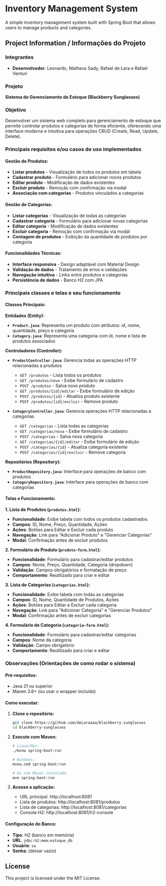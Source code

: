 # Inventory Management System

A simple inventory management system built with Spring Boot that allows users to manage products and categories.

## Project Information / Informações do Projeto

### Integrantes
- **Desenvolvedor**: Leonardo, Matheus Sady, Rafael de Lara e Rafael Venturi 

### Projeto
**Sistema de Gerenciamento de Estoque (Blackberry Sunglasses)**

### Objetivo
Desenvolver um sistema web completo para gerenciamento de estoque que permite controlar produtos e categorias de forma eficiente, oferecendo uma interface moderna e intuitiva para operações CRUD (Create, Read, Update, Delete).

### Principais requisitos e/ou casos de uso implementados

#### Gestão de Produtos:
- **Listar produtos** - Visualização de todos os produtos em tabela
- **Cadastrar produto** - Formulário para adicionar novos produtos
- **Editar produto** - Modificação de dados existentes
- **Excluir produto** - Remoção com confirmação via modal
- **Associação com categorias** - Produtos vinculados a categorias

#### Gestão de Categorias:
- **Listar categorias** - Visualização de todas as categorias
- **Cadastrar categoria** - Formulário para adicionar novas categorias
- **Editar categoria** - Modificação de dados existentes
- **Excluir categoria** - Remoção com confirmação via modal
- **Contagem de produtos** - Exibição da quantidade de produtos por categoria

#### Funcionalidades Técnicas:
- **Interface responsiva** - Design adaptável com Material Design
- **Validação de dados** - Tratamento de erros e validações
- **Navegação intuitiva** - Links entre produtos e categorias
- **Persistência de dados** - Banco H2 com JPA

### Principais classes e telas e seu funcionamento

#### Classes Principais:

**Entidades (Entity):**
- **`Product.java`**: Representa um produto com atributos: id, nome, quantidade, preço e categoria
- **`Category.java`**: Representa uma categoria com id, nome e lista de produtos associados

**Controladores (Controller):**
- **`ProductController.java`**: Gerencia todas as operações HTTP relacionadas a produtos
  - `GET /produtos` - Lista todos os produtos
  - `GET /produtos/novo` - Exibe formulário de cadastro
  - `POST /produtos` - Salva novo produto
  - `GET /produtos/{id}/editar` - Exibe formulário de edição
  - `POST /produtos/{id}` - Atualiza produto existente
  - `POST /produtos/{id}/excluir` - Remove produto

- **`CategoryController.java`**: Gerencia operações HTTP relacionadas a categorias
  - `GET /categorias` - Lista todas as categorias
  - `GET /categorias/nova` - Exibe formulário de cadastro
  - `POST /categorias` - Salva nova categoria
  - `GET /categorias/{id}/editar` - Exibe formulário de edição
  - `POST /categorias/{id}` - Atualiza categoria existente
  - `POST /categorias/{id}/excluir` - Remove categoria

**Repositórios (Repository):**
- **`ProductRepository.java`**: Interface para operações de banco com produtos
- **`CategoryRepository.java`**: Interface para operações de banco com categorias

#### Telas e Funcionamento:

**1. Lista de Produtos (`produtos.html`):**
- **Funcionalidade**: Exibe tabela com todos os produtos cadastrados
- **Campos**: ID, Nome, Preço, Quantidade, Ações
- **Ações**: Botões para Editar e Excluir cada produto
- **Navegação**: Link para "Adicionar Produto" e "Gerenciar Categorias"
- **Modal**: Confirmação antes de excluir produtos

**2. Formulário de Produto (`produto-form.html`):**
- **Funcionalidade**: Formulário para cadastrar/editar produtos
- **Campos**: Nome, Preço, Quantidade, Categoria (dropdown)
- **Validação**: Campos obrigatórios e formatação de preço
- **Comportamento**: Reutilizado para criar e editar

**3. Lista de Categorias (`categorias.html`):**
- **Funcionalidade**: Exibe tabela com todas as categorias
- **Campos**: ID, Nome, Quantidade de Produtos, Ações
- **Ações**: Botões para Editar e Excluir cada categoria
- **Navegação**: Link para "Adicionar Categoria" e "Gerenciar Produtos"
- **Modal**: Confirmação antes de excluir categorias

**4. Formulário de Categoria (`categoria-form.html`):**
- **Funcionalidade**: Formulário para cadastrar/editar categorias
- **Campos**: Nome da categoria
- **Validação**: Campo obrigatório
- **Comportamento**: Reutilizado para criar e editar

### Observações (Orientações de como rodar o sistema)

#### Pré-requisitos:
- Java 21 ou superior
- Maven 3.6+ (ou usar o wrapper incluído)

#### Como executar:

1. **Clone o repositório:**
   ```bash
   git clone https://github.com/deLaraaaa/blackberry-sunglasses
   cd blackberry-sunglasses
   ```

2. **Execute com Maven:**
   ```bash
   # Linux/Mac:
   ./mvnw spring-boot:run
   
   # Windows:
   mvnw.cmd spring-boot:run
   
   # Ou com Maven instalado:
   mvn spring-boot:run
   ```

3. **Acesse a aplicação:**
   - URL principal: http://localhost:8081
   - Lista de produtos: http://localhost:8081/produtos
   - Lista de categorias: http://localhost:8081/categorias
   - Console H2: http://localhost:8081/h2-console

#### Configuração do Banco:
- **Tipo**: H2 (banco em memória)
- **URL**: `jdbc:h2:mem:estoque_db`
- **Usuário**: `sa`
- **Senha**: (deixar vazio)

## License

This project is licensed under the MIT License.